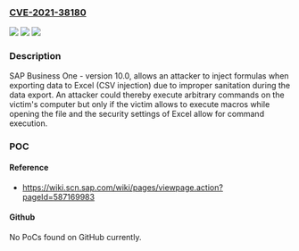 ### [CVE-2021-38180](https://cve.mitre.org/cgi-bin/cvename.cgi?name=CVE-2021-38180)
![](https://img.shields.io/static/v1?label=Product&message=SAP%20Business%20One&color=blue)
![](https://img.shields.io/static/v1?label=Version&message=%3D%20%3C%2010.0%20&color=brighgreen)
![](https://img.shields.io/static/v1?label=Vulnerability&message=CWE-1236&color=brighgreen)

### Description

SAP Business One - version 10.0, allows an attacker to inject formulas when exporting data to Excel (CSV injection) due to improper sanitation during the data export. An attacker could thereby execute arbitrary commands on the victim's computer but only if the victim allows to execute macros while opening the file and the security settings of Excel allow for command execution.

### POC

#### Reference
- https://wiki.scn.sap.com/wiki/pages/viewpage.action?pageId=587169983

#### Github
No PoCs found on GitHub currently.

